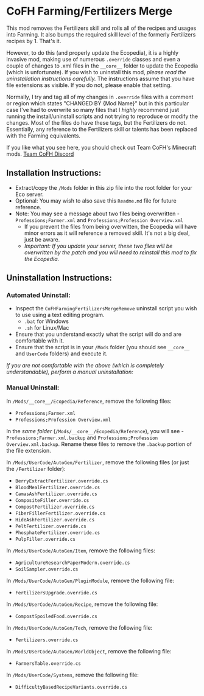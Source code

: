 # CoFH Farming/Fertilizers Merge

This mod removes the Fertilizers skill and rolls all of the recipes and usages into Farming. It also bumps the required skill level of the formerly Fertilizers recipes by 1. That's it.

However, to do this (and properly update the Ecopedia), it is a highly invasive mod, making use of numerous `.override` classes and even a couple of changes to .xml files in the `__core__` folder to update the Ecopedia (which is unfortunate). If you wish to uninstall this mod, *please read the uninstallation instructions carefully.* The instructions assume that you have file extensions as visible. If you do not, please enable that setting.

Normally, I try and tag all of my changes in `.override` files with a comment or region which states "CHANGED BY {Mod Name}" but in this particular case I've had to overwrite so many files that I *highly* recommend just running the install/uninstall scripts and not trying to reproduce or modify the changes. Most of the files do have these tags, but the Fertilizers do not. Essentially, any reference to the Fertilizers skill or talents has been replaced with the Farming equivalents.

If you like what you see here, you should check out Team CoFH's Minecraft mods.
[Team CoFH Discord](https://discord.gg/uRKrnbH)

## Installation Instructions:

- Extract/copy the `/Mods` folder in this zip file into the root folder for your Eco server.
- Optional: You may wish to also save this `Readme.md` file for future reference.
- Note: You may see a message about two files being overwritten - `Professions;Farmer.xml` and `Professions;Profession Overview.xml`
    - If you prevent the files from being overwitten, the Ecopedia will have minor errors as it will reference a removed skill. It's not a big deal, just be aware.
    - *Important: If you update your server, these two files will be overwritten by the patch and you will need to reinstall this mod to fix the Ecopedia.*

## Uninstallation Instructions:

### Automated Uninstall:

- Inspect the `CoFHFarmingFertilizersMergeRemove` uninstall script you wish to use using a text editing program.
    - `.bat` for Windows
    - `.sh` for Linux/Mac
- Ensure that you understand exactly what the script will do and are comfortable with it.
- Ensure that the script is in your `/Mods` folder (you should see `__core__` and `UserCode` folders) and execute it.

*If you are not comfortable with the above (which is completely understandable), perform a manual uninstallation:*

### Manual Uninstall:
In `/Mods/__core__/Ecopedia/Reference`, remove the following files:

- `Professions;Farmer.xml`
- `Professions;Profession Overview.xml`

In the *same folder* (`/Mods/__core__/Ecopedia/Reference`), you will see - `Professions;Farmer.xml.backup` and `Professions;Profession Overview.xml.backup`. Rename these files to remove the `.backup` portion of the file extension.

In `/Mods/UserCode/AutoGen/Fertilizer`, remove the following files (or just the `/Fertilizer` folder):

- `BerryExtractFertilizer.override.cs`
- `BloodMealFertilizer.override.cs`
- `CamasAshFertilizer.override.cs`
- `CompositeFiller.override.cs`
- `CompostFertilizer.override.cs`
- `FiberFillerFertilizer.override.cs`
- `HideAshFertilizer.override.cs`
- `PeltFertilizer.override.cs`
- `PhosphateFertilizer.override.cs`
- `PulpFiller.override.cs`

In `/Mods/UserCode/AutoGen/Item`, remove the following files:

- `AgricultureResearchPaperModern.override.cs`
- `SoilSampler.override.cs`

In `/Mods/UserCode/AutoGen/PluginModule`, remove the following file:

- `FertilizersUpgrade.override.cs`

In `/Mods/UserCode/AutoGen/Recipe`, remove the following file:

- `CompostSpoiledFood.override.cs`

In `/Mods/UserCode/AutoGen/Tech`, remove the following file:

- `Fertilizers.override.cs`

In `/Mods/UserCode/AutoGen/WorldObject`, remove the following file:

- `FarmersTable.override.cs`

In `/Mods/UserCode/Systems`, remove the following file:

- `DifficultyBasedRecipeVariants.override.cs`
